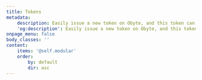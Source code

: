 ```yaml
---
title: Tokens
metadata:
    description: Easily issue a new token on Obyte, and this token can represent anything.
    'og:description': Easily issue a new token on Obyte, and this token can represent anything.
onpage_menu: false
body_classes: ''
content:
    items: '@self.modular'
    order:
        by: default
        dir: asc
---
```


